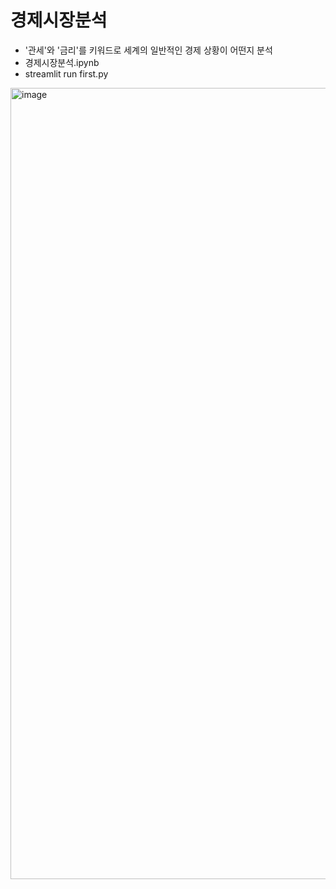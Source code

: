 # 경제시장분석  
- '관세'와 '금리'를 키워드로 세계의 일반적인 경제 상황이 어떤지 분석
- 경제시장분석.ipynb
- streamlit run first.py

<img width="2458" height="1266" alt="image" src="https://github.com/user-attachments/assets/49fb31f8-cd58-4ef6-bce0-4c7ba9596027" />
